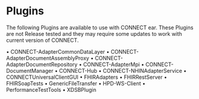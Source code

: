 Plugins
=======

The following Plugins are available to use with CONNECT ear. These Plugins are not Release tested and they may require some updates to work with current version of CONNECT.

•	CONNECT-AdapterCommonDataLayer
•	CONNECT-AdapterDocumentAssemblyProxy
•	CONNECT-AdapterDocumentRepository
•	CONNECT-AdapterMpi
•	CONNECT-DocumentManager
•	CONNECT-Hub
•	CONNECT-NHINAdapterService
•	CONNECTUniversalClientGUI
•	FHIRAdapters
•	FHIRRestServer
•	FHIRSoapTests
•	GenericFileTransfer
•	HPD-WS-Client
•	PerformanceTestTools
•	XDSBPlugin


